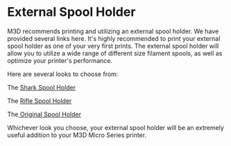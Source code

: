 # External Spool Holder

M3D recommends printing and utilizing an external spool holder. We have provided several links here. It's highly recommended to print your external spool holder as one of your very first prints. The external spool holder will allow you to utilize a wide range of different size filament spools, as well as optimize your printer's performance.  

Here are several looks to choose from:

The [Shark Spool Holder](https://support.printm3d.com/231577-Micro-External-Spool-Shark-Spool-Holder) 

The [Rifle Spool Holder ](https://support.printm3d.com/638816-Micro-External-Rifle-Spool-Holder)

The[ Original Spool Holder ](https://support.printm3d.com/388355-Micro-External-Spool-Holder)

Whichever look you choose, your external spool holder will be an extremely useful addition to your M3D Micro Series printer.  

